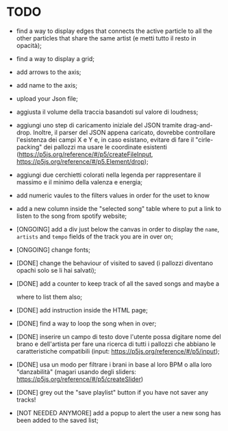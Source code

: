 # TODO

* find a way to display edges that connects the active particle to all the other particles that share the same artist (e metti tutto il resto in opacità);
* find a way to display a grid;
* add arrows to the axis;
* add name to the axis;
* upload your Json file;
* aggiusta il volume della traccia basandoti sul valore di loudness;
* aggiungi uno step di caricamento iniziale del JSON tramite drag-and-drop. Inoltre, il parser del JSON appena caricato, dovrebbe controllare l'esistenza dei campi X e Y e, in caso esistano, evitare di fare il "cirle-packing" dei pallozzi ma usare le coordinate esistenti (https://p5js.org/reference/#/p5/createFileInput, https://p5js.org/reference/#/p5.Element/drop);
* aggiungi due cerchietti colorati nella legenda per rappresentare il massimo e il minimo della valenza e energia;
* add numeric vaules to the filters values in order for the uset to know
* add a new column inside the "selected song" table where to put a link to listen to the song from spotify website;

* [ONGOING] add a div just below the canvas in order to display the `name`, `artists` and `tempo` fields of the track you are in over on;
* [ONGOING] change fonts;

* [DONE] change the behaviour of visited to saved (i pallozzi diventano opachi solo se li hai salvati);
* [DONE] add a counter to keep track of all the saved songs and maybe a <div> where to list them also;
* [DONE] add instruction inside the HTML page;
* [DONE] find a way to loop the song when in over;
* [DONE] inserire un campo di testo dove l'utente possa digitare nome del brano e dell'artista per fare una ricerca di tutti i pallozzi che abbiano le caratteristiche compatibili (input: https://p5js.org/reference/#/p5/input);
* [DONE] usa un modo per filtrare i brani in base al loro BPM o alla loro "danzabilità" (magari usando degli sliders: https://p5js.org/reference/#/p5/createSlider)
* [DONE] grey out the "save playlist" button if you have not saver any tracks!

* [NOT NEEDED ANYMORE] add a popup to alert the user a new song has been added to the saved list;
